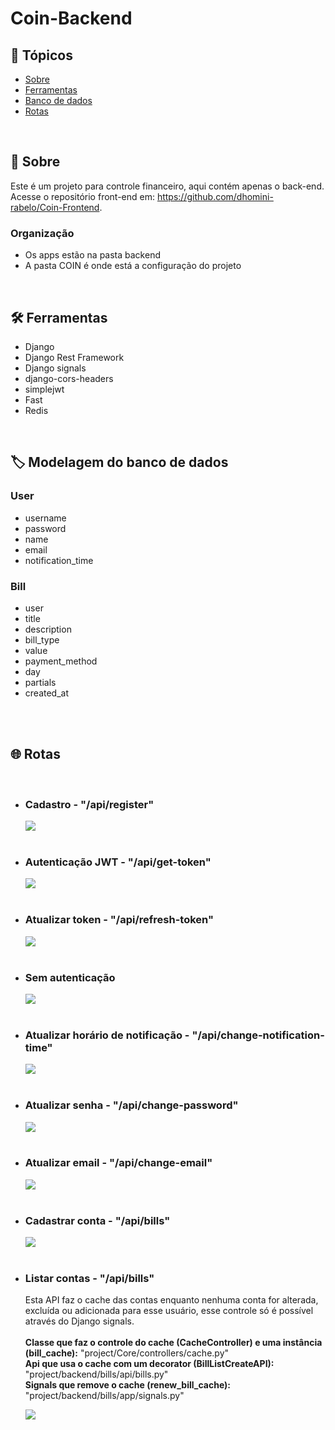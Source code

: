 <h1>Coin-Backend</h1>

<h2>🔗 Tópicos</h2>
<ul>
<li><a href="#about">Sobre</a></li>
<li><a href="#tools">Ferramentas</a></li>
<li><a href="#db">Banco de dados</a></li>
<li><a href="#routes">Rotas</a></li>
</ul>

<br>
<h2 id="about">📖 Sobre</h2>
<p>
    Este é um projeto para controle financeiro, aqui contém apenas o back-end. Acesse o repositório front-end em: <a href="https://github.com/dhomini-rabelo/Coin-Frontend">https://github.com/dhomini-rabelo/Coin-Frontend</a>.
</p>

<h3 id="organization">Organização</h3>
<ul>
<li>
Os apps estão na pasta backend
</li>
<li>
A pasta COIN é onde está a configuração do projeto
</li>
</ul>

<br>
<h2 id="tools">🛠️ Ferramentas</h2>

<ul>
<li>Django</li>
<li>Django Rest Framework</li>
<li>Django signals</li>
<li>django-cors-headers</li>
<li>simplejwt</li>
<li>Fast</li>
<li>Redis</li>
</ul>

<br>
<h2 id="db">🏷️ Modelagem do banco de dados</h2>

<h3>User</h3>
<ul>
<li>username</li>
<li>password</li>
<li>name</li>
<li>email</li>
<li>notification_time</li>
</ul>

<h3>Bill</h3>
<ul>
<li>user</li>
<li>title</li>
<li>description</li>
<li>bill_type</li>
<li>value</li>
<li>payment_method</li>
<li>day</li>
<li>partials</li>
<li>created_at</li>
</ul>

<br>
<br>
<h2 id="routes">🌐 Rotas</h2>

<ul>


<br>
<li>
    <h3>Cadastro - "/api/register"</h3>
    <img src="./readme/register.gif">
</li>

<br>
<li>
    <h3>Autenticação JWT - "/api/get-token"</h3>
    <img src="./readme/auth.gif">
</li>

<br>
<li>
    <h3>Atualizar token - "/api/refresh-token"</h3>
    <img src="./readme/refresh.gif">
</li>

<br>
<li>
    <h3>Sem autenticação</h3>
    <img src="./readme/status_401.gif">
</li>

<br>
<li>
    <h3>Atualizar horário de notificação - "/api/change-notification-time"</h3>
    <img src="./readme/change_notification_time.gif">
</li>

<br>
<li>
    <h3>Atualizar senha - "/api/change-password"</h3>
    <img src="./readme/change_password.gif">
</li>

<br>
<li>
    <h3>Atualizar email - "/api/change-email"</h3>
    <img src="./readme/change_email.gif">
</li>

<br>
<li>
    <h3>Cadastrar conta - "/api/bills"</h3>
    <img src="./readme/create_bill.gif">
</li>

<br>
<li>
    <h3>Listar contas - "/api/bills"</h3>
    <p>
        Esta API faz o cache das contas enquanto nenhuma conta for alterada, excluída ou adicionada para esse usuário, esse controle só é possível através do Django signals. <br><br>
        <strong>Classe que faz o controle do cache (CacheController) e uma instância (bill_cache):</strong> "project/Core/controllers/cache.py"<br>
        <strong>Api que usa o cache com um decorator (BillListCreateAPI):</strong> "project/backend/bills/api/bills.py"<br>
        <strong>Signals que remove o cache (renew_bill_cache):</strong> "project/backend/bills/app/signals.py"<br>
    </p>
    <img src="./readme/bills.gif">
</li>



</ul>